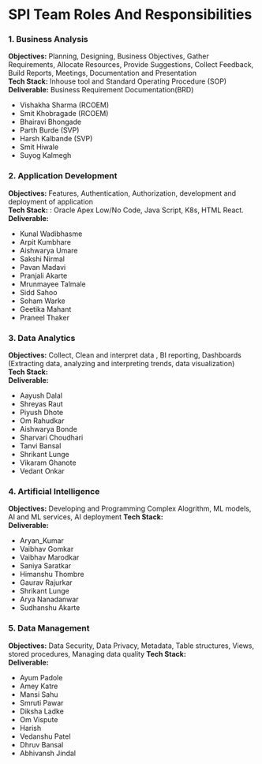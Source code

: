 # SPI Team Roles And Responsibilities

### 1. Business Analysis
**Objectives:** Planning, Designing, Business Objectives, Gather Requirements, Allocate Resources, Provide Suggestions, Collect Feedback, Build Reports, Meetings, Documentation and Presentation <br>
**Tech Stack:** Inhouse tool and Standard Operating Procedure (SOP)<br>
**Deliverable:** Business Requirement Documentation(BRD)<br>

- Vishakha Sharma (RCOEM)
- Smit Khobragade (RCOEM)
- Bhairavi Bhongade
- Parth Burde (SVP)
- Harsh Kalbande (SVP)
- Smit Hiwale
- Suyog Kalmegh
  
### 2. Application Development
**Objectives:** Features, Authentication, Authorization, development and deployment of application<br>
**Tech Stack:** : Oracle Apex Low/No Code, Java Script, K8s, HTML React.<br>
**Deliverable:** <br>

- Kunal Wadibhasme
- Arpit Kumbhare 
- Aishwarya Umare 
- Sakshi Nirmal 
- Pavan Madavi
- Pranjali Akarte 
- Mrunmayee Talmale 
- Sidd Sahoo 
- Soham Warke
- Geetika Mahant
- Praneel Thaker 
  
### 3. Data Analytics
**Objectives:** Collect, Clean and interpret data , BI reporting, Dashboards (Extracting data, analyzing and interpreting trends, data visualization)<br>
**Tech Stack:** <br>
**Deliverable:** <br>

- Aayush Dalal
- Shreyas Raut
- Piyush Dhote 
- Om Rahudkar  
- Aishwarya Bonde 
- Sharvari Choudhari 
- Tanvi Bansal 
- Shrikant Lunge
- Vikaram Ghanote
- Vedant Onkar
  
### 4. Artificial Intelligence
**Objectives:** Developing and Programming Complex Alogrithm, ML models, AI and ML services, AI deployment 
**Tech Stack:** <br>
**Deliverable:** <br>

- Aryan_Kumar
- Vaibhav Gomkar 
- Vaibhav Marodkar 
- Saniya Saratkar
- Himanshu Thombre 
- Gaurav Rajurkar
- Shrikant Lunge
- Arya Nanadanwar
- Sudhanshu Akarte 
  
### 5. Data Management
**Objectives:** Data Security, Data Privacy, Metadata, Table structures, Views, stored procedures, Managing data quality
**Tech Stack:** <br>
**Deliverable:** <br>

- Ayum Padole
- Amey Katre 
- Mansi Sahu
- Smruti Pawar
- Diksha Ladke 
- Om Vispute
- Harish  
- Vedanshu Patel 
- Dhruv Bansal 
- Abhivansh Jindal

